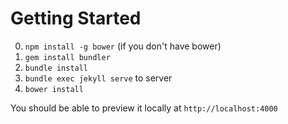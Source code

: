 # Getting Started

 0. `npm install -g bower` (if you don't have bower)
 1. `gem install bundler`
 2. `bundle install`
 3. `bundle exec jekyll serve` to server
 4. `bower install`

You should be able to preview it locally at `http://localhost:4000`

